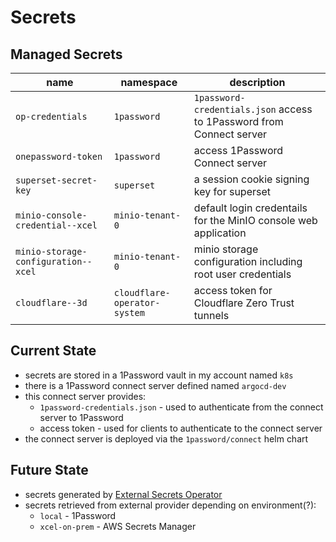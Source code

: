 # Secrets

## Managed Secrets

| name                                | namespace                    | description                                                          |
| ----------------------------------- | ---------------------------- | -------------------------------------------------------------------- |
| `op-credentials`                    | `1password`                  | `1password-credentials.json` access to 1Password from Connect server |
| `onepassword-token`                 | `1password`                  | access 1Password Connect server                                      |
| `superset-secret-key`               | `superset`                   | a session cookie signing key for superset                            |
| `minio-console-credential--xcel`    | `minio-tenant-0`             | default login credentails for the MinIO console web application      |
| `minio-storage-configuration--xcel` | `minio-tenant-0`             | minio storage configuration including root user credentials          |
| `cloudflare--3d`                    | `cloudflare-operator-system` | access token for Cloudflare Zero Trust tunnels                       |

## Current State

- secrets are stored in a 1Password vault in my account named `k8s`
- there is a 1Password connect server defined named `argocd-dev`
- this connect server provides:
  - `1password-credentials.json` - used to authenticate from the connect server to 1Password
  - access token - used for clients to authenticate to the connect server
- the connect server is deployed via the `1password/connect` helm chart

## Future State

- secrets generated by [External Secrets Operator](https://external-secrets.io/latest/)
- secrets retrieved from external provider depending on environment(?):
  - `local` - 1Password
  - `xcel-on-prem` - AWS Secrets Manager

